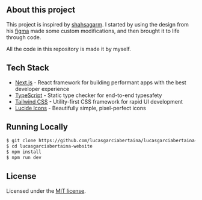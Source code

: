 ## About this project

This project is inspired by [shahsagarm](https://github.com/shahsagarm/sagarshah.dev). I started by using the design from his [figma](https://www.figma.com/community/file/1262992249991763120) made some custom modifications, and then brought it to life through code.

All the code in this repository is made it by myself.

## Tech Stack

- [Next.js](https://nextjs.org) - React framework for building performant apps with the best developer experience
- [TypeScript](https://typescriptlang.org) - Static type checker for end-to-end typesafety
- [Tailwind CSS](https://tailwindcss.com) - Utility-first CSS framework for rapid UI development
- [Lucide Icons](https://lucide.dev) - Beautifully simple, pixel-perfect icons

## Running Locally

```bash
$ git clone https://github.com/lucasgarciabertaina/lucasgarciabertaina-website
$ cd lucasgarciabertaina-website
$ npm install
$ npm run dev
```

## License

Licensed under the [MIT license](https://github.com/lucasgarciabertaina/lucasgarciabertaina-website/blob/main/LICENCE).
